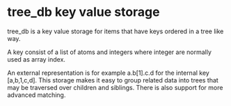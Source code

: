 # tree_db key value storage

tree_db is a key value storage for items that have keys ordered
in a tree like way.

A key consist of a list of atoms and integers where integer are
normally used as array index.

An external representation is for example a.b[1].c.d for the internal
key [a,b,1,c,d].
This storage makes it easy to group related data into trees that may
be traversed over children and siblings.
There is also support for more advanced matching.
